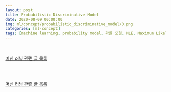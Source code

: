 ```yaml
---
layout: post
title: Probabilistic Discriminative Model
date: 2020-08-09 00:00:00
img: ml/concept/probabilistic_discriminative_model/0.png
categories: [ml-concept] 
tags: [machine learning, probability model, 확률 모형, MLE, Maximum Likelihood Estimation, Discriminative model, linear regression, logistic regression] # add tag
---
```


<br>

[머신 러닝 관련 글 목록](https://gaussian37.github.io/ml-concept-table/)

<br>



<br>

[머신 러닝 관련 글 목록](https://gaussian37.github.io/ml-concept-table/)

<br>